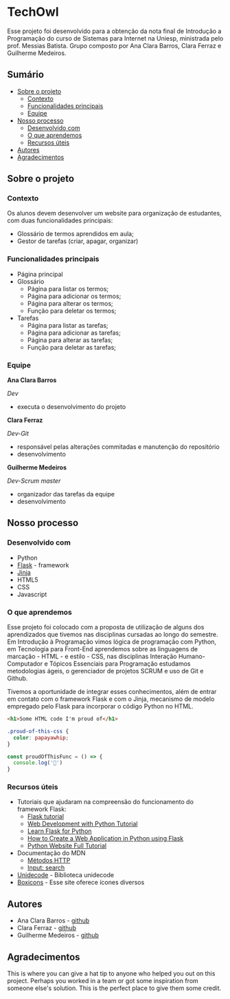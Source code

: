 # TechOwl

Esse projeto foi desenvolvido para a obtenção da nota final de Introdução a Programação do curso de Sistemas para Internet na Uniesp, ministrada pelo prof. Messias Batista. Grupo composto por Ana Clara Barros, Clara Ferraz e Guilherme Medeiros.

## Sumário

- [Sobre o projeto](#sobre-o-projeto)
  - [Contexto](#contexto)
  - [Funcionalidades principais](#funcionalidades-principais)
  - [Equipe](#equipe)
- [Nosso processo](#nosso-processo)
  - [Desenvolvido com](#desenvolvido-com)
  - [O que aprendemos](#o-que-aprendemos)
  - [Recursos úteis](#recursos-úteis)
- [Autores](#autores)
- [Agradecimentos](#agradecimentos)

## Sobre o projeto

### Contexto

Os alunos devem desenvolver um website para organização de estudantes, com duas funcionalidades principais:

- Glossário de termos aprendidos em aula;
- Gestor de tarefas (criar, apagar, organizar)

### Funcionalidades principais

- Página principal
- Glossário
  - Página para listar os termos;
  - Página para adicionar os termos;
  - Página para alterar os termos;
  - Função para deletar os termos;
- Tarefas
  - Página para listar as tarefas;
  - Página para adicionar as tarefas;
  - Página para alterar as tarefas;
  - Função para deletar as tarefas;

### Equipe

**Ana Clara Barros**

*Dev*
* executa o desenvolvimento do projeto

**Clara Ferraz**

*Dev-Git*
* responsável pelas alterações commitadas e manutenção do repositório
* desenvolvimento

**Guilherme Medeiros**

*Dev-Scrum master*
* organizador das tarefas da equipe
* desenvolvimento

## Nosso processo

### Desenvolvido com

- Python
- [Flask](https://flask.palletsprojects.com/en/3.0.x/) - framework
- [Jinja](https://jinja.palletsprojects.com/en/3.1.x/)
- HTML5
- CSS
- Javascript

### O que aprendemos

Esse projeto foi colocado com a proposta de utilização de alguns dos aprendizados que tivemos nas disciplinas cursadas ao longo do semestre. Em Introdução à Programação vimos lógica de programação com Python, em Tecnologia para Front-End aprendemos sobre as linguagens de marcação - HTML - e estilo - CSS, nas disciplinas Interação Humano-Computador e Tópicos Essenciais para Programação estudamos metodologias ágeis, o gerenciador de projetos SCRUM e uso de Git e Github.

Tivemos a oportunidade de integrar esses conhecimentos, além de entrar em contato com o framework Flask e com o Jinja, mecanismo de modelo empregado pelo Flask para incorporar o código Python no HTML.

```html
<h1>Some HTML code I'm proud of</h1>
```
```css
.proud-of-this-css {
  color: papayawhip;
}
```
```js
const proudOfThisFunc = () => {
  console.log('🎉')
}
```

### Recursos úteis

- Tutoriais que ajudaram na compreensão do funcionamento do framework Flask:
    - [Flask tutorial](https://www.youtube.com/watch?v=mqhxxeeTbu0&list=PLzMcBGfZo4-n4vJJybUVV3Un_NFS5EOgX)
    - [Web Development with Python Tutorial](https://www.youtube.com/watch?v=yBDHkveJUf4&t=11741s)
    - [Learn Flask for Python](https://www.youtube.com/watch?v=Z1RJmh_OqeA&t=408s)
    - [How to Create a Web Application in Python using Flask](https://www.youtube.com/watch?v=jQjjqEjZK58)
    - [Python Website Full Tutorial](https://www.youtube.com/watch?v=dam0GPOAvVI&t=3s)
- Documentação do MDN
    - [Métodos HTTP](https://developer.mozilla.org/pt-BR/docs/Web/HTTP/Methods)
    - [Input: search](https://developer.mozilla.org/en-US/docs/Web/HTML/Element/input/search)
- [Unidecode](https://pypi.org/project/Unidecode/) - Biblioteca unidecode
- [Boxicons](https://boxicons.com/usage) - Esse site oferece ícones diversos

## Autores

- Ana Clara Barros - [github](https://github.com/banaclara)
- Clara Ferraz - [github](https://github.com/claraferraz)
- Guilherme Medeiros - [github](https://github.com/guimferreira)

## Agradecimentos

This is where you can give a hat tip to anyone who helped you out on this project. Perhaps you worked in a team or got some inspiration from someone else's solution. This is the perfect place to give them some credit.
